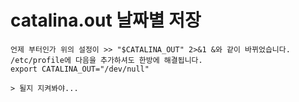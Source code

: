 # catalina.out 날짜별 저장 

```
언제 부터인가 위의 설정이 >> "$CATALINA_OUT" 2>&1 &와 같이 바뀌었습니다.
/etc/profile에 다음을 추가하셔도 한방에 해결됩니다.
export CATALINA_OUT="/dev/null"

> 될지 지켜봐야... 
